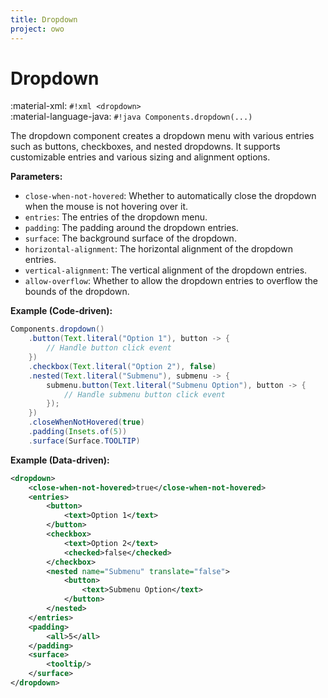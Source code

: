 ```yaml
---
title: Dropdown
project: owo
---
```


# Dropdown

:material-xml: `#!xml <dropdown>`<br>
:material-language-java: `#!java Components.dropdown(...)`

The dropdown component creates a dropdown menu with various entries such as buttons, checkboxes, and nested dropdowns. It supports customizable entries and various sizing and alignment options.

**Parameters:**

- `close-when-not-hovered`: Whether to automatically close the dropdown when the mouse is not hovering over it.
- `entries`: The entries of the dropdown menu.
- `padding`: The padding around the dropdown entries.
- `surface`: The background surface of the dropdown.
- `horizontal-alignment`: The horizontal alignment of the dropdown entries.
- `vertical-alignment`: The vertical alignment of the dropdown entries.
- `allow-overflow`: Whether to allow the dropdown entries to overflow the bounds of the dropdown.

**Example (Code-driven):**

```java
Components.dropdown()
    .button(Text.literal("Option 1"), button -> {
        // Handle button click event
    })
    .checkbox(Text.literal("Option 2"), false)
    .nested(Text.literal("Submenu"), submenu -> {
        submenu.button(Text.literal("Submenu Option"), button -> {
            // Handle submenu button click event
        });
    })
    .closeWhenNotHovered(true)
    .padding(Insets.of(5))
    .surface(Surface.TOOLTIP)
```

**Example (Data-driven):**

```xml
<dropdown>
    <close-when-not-hovered>true</close-when-not-hovered>
    <entries>
        <button>
            <text>Option 1</text>
        </button>
        <checkbox>
            <text>Option 2</text>
            <checked>false</checked>
        </checkbox>
        <nested name="Submenu" translate="false">
            <button>
                <text>Submenu Option</text>
            </button>
        </nested>
    </entries>
    <padding>
        <all>5</all>
    </padding>
    <surface>
        <tooltip/>
    </surface>
</dropdown>
```